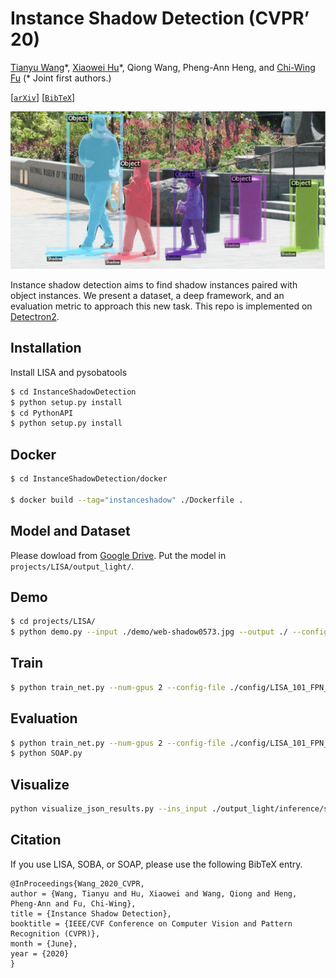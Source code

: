 # Instance Shadow Detection (CVPR’ 20)

[Tianyu Wang](https://stevewongv.github.io)\*, [Xiaowei Hu](https://xw-hu.github.io)\*, Qiong Wang,  Pheng-Ann Heng,  and [Chi-Wing Fu](http://www.cse.cuhk.edu.hk/~cwfu/)
 (\* Joint first authors.)

[[`arXiv`]()] [[`BibTeX`](#CitingLISA)]


![-c](demo/demo.jpeg)

Instance shadow detection aims to find shadow instances paired with object instances. We present a dataset, a deep framework, and an evaluation metric to approach this new task. This repo is implemented on [Detectron2](https://github.com/facebookresearch/detectron2).



## Installation 

Install LISA and pysobatools

```bash
$ cd InstanceShadowDetection
$ python setup.py install
$ cd PythonAPI
$ python setup.py install
```

## Docker
```bash
$ cd InstanceShadowDetection/docker

$ docker build --tag="instanceshadow" ./Dockerfile .
```

## Model and Dataset

Please dowload from [Google Drive](https://drive.google.com/drive/folders/1MKxyq3R6AUeyLai9i9XWzG2C_n5f0ppP). Put the model in `projects/LISA/output_light/`. 

## Demo

```bash
$ cd projects/LISA/
$ python demo.py --input ./demo/web-shadow0573.jpg --output ./ --config ./config/LISA_101_FPN_3x_demo.yaml
```

## Train

```bash
$ python train_net.py --num-gpus 2 --config-file ./config/LISA_101_FPN_3x.yaml

```
## Evaluation

```bash
$ python train_net.py --num-gpus 2 --config-file ./config/LISA_101_FPN_3x.yaml --eval-only --resume
$ python SOAP.py
```

## Visualize
```bash
python visualize_json_results.py --ins_input ./output_light/inference/soba_instances_results.json --ass_input ./output_light/inference/soba_association_results.json --output ./output_light/results --dataset soba_cast_shadow_val_full
```
## <a name="CitingLISA"></a> Citation
If you use LISA, SOBA, or SOAP, please use the following BibTeX entry.

```
@InProceedings{Wang_2020_CVPR,
author = {Wang, Tianyu and Hu, Xiaowei and Wang, Qiong and Heng, Pheng-Ann and Fu, Chi-Wing},
title = {Instance Shadow Detection},
booktitle = {IEEE/CVF Conference on Computer Vision and Pattern Recognition (CVPR)},
month = {June},
year = {2020}
}
```

